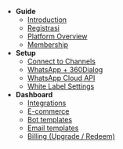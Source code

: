 * **Guide**
  * [Introduction](docs/Introduction.md)
  * [Registrasi](docs/Registrasi.md)
  * [Platform Overview](docs/Platform_Overview.md)
  * [Membership](docs/Membership.md)
* **Setup**
  * [Connect to Channels](docs/Connect_to_Channel.md)
  * [WhatsApp + 360Dialog](docs/WhatsApp_+_360Dialog.md)
  * [WhatsApp Cloud API](docs/Whatsapp_Cloud_API.md)
  * [White Label Settings](docs/White_Label_Settings.md)
* **Dashboard**
  * [Integrations](docs/Integrasi.md)
  * [E-commerce](docs/E-Commerce.md)
  * [Bot templates](docs/Bot_templates.md)
  * [Email templates](docs/Email_templates.md)
  * [Billing (Upgrade / Redeem)](docs/Billing.md)